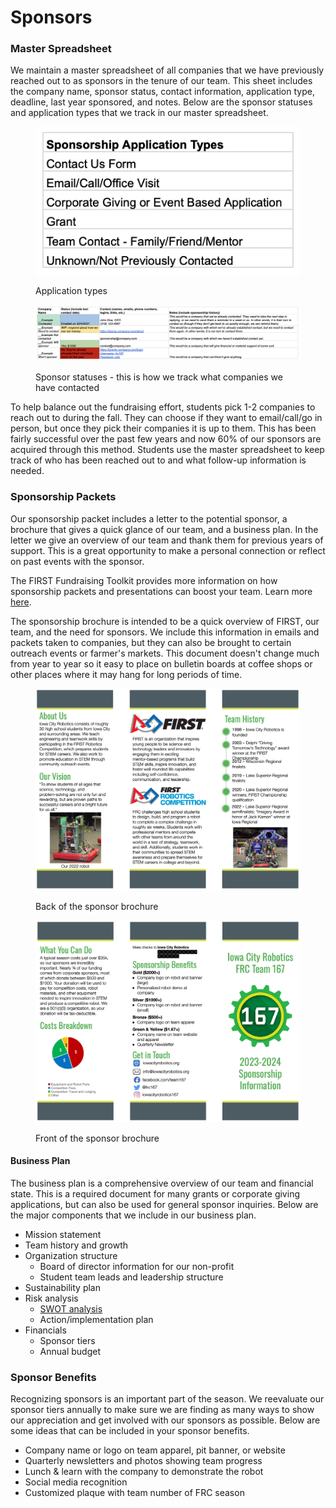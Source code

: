 # Sponsors

### Master Spreadsheet

We maintain a master spreadsheet of all companies that we have previously reached out to as sponsors in the tenure of our team. This sheet includes the company name, sponsor status, contact information, application type, deadline, last year sponsored, and notes. Below are the sponsor statuses and application types that we track in our master spreadsheet.

<div>

<figure><img src="../../.gitbook/assets/Screenshot 2023-12-22 at 3.53.00 PM.png" alt=""><figcaption><p>Application types</p></figcaption></figure>

 

<figure><img src="../../.gitbook/assets/Screenshot 2023-12-22 at 3.52.44 PM.png" alt=""><figcaption><p>Sponsor statuses - this is how we track what companies we have contacted</p></figcaption></figure>

</div>

To help balance out the fundraising effort, students pick 1-2 companies to reach out to during the fall. They can choose if they want to email/call/go in person, but once they pick their companies it is up to them. This has been fairly successful over the past few years and now 60% of our sponsors are acquired through this method. Students use the master spreadsheet to keep track of who has been reached out to and what follow-up information is needed.

### Sponsorship Packets

Our sponsorship packet includes a letter to the potential sponsor, a brochure that gives a quick glance of our team, and a business plan. In the letter we give an overview of our team and thank them for previous years of support. This is a great opportunity to make a personal connection or reflect on past events with the sponsor.

The FIRST Fundraising Toolkit provides more information on how sponsorship packets and presentations can boost your team. Learn more [here](https://www.firstinspires.org/resource-library/fundraising-toolkit).

The sponsorship brochure is intended to be a quick overview of FIRST, our team, and the need for sponsors. We include this information in emails and packets taken to companies, but they can also be brought to certain outreach events or farmer's markets. This document doesn't change much from year to year so it easy to place on bulletin boards at coffee shops or other places where it may hang for long periods of time.

<div>

<figure><img src="../../.gitbook/assets/Screenshot 2023-12-22 at 4.12.20 PM.png" alt=""><figcaption><p>Back of the sponsor brochure</p></figcaption></figure>

 

<figure><img src="../../.gitbook/assets/Screenshot 2023-12-22 at 4.12.05 PM.png" alt=""><figcaption><p>Front of the sponsor brochure</p></figcaption></figure>

</div>

#### Business Plan

The business plan is a comprehensive overview of our team and financial state. This is a required document for many grants or corporate giving applications, but can also be used for general sponsor inquiries. Below are the major components that we include in our business plan.

* Mission statement
* Team history and growth
* Organization structure
  * Board of director information for our non-profit
  * Student team leads and leadership structure
* Sustainability plan
* Risk analysis
  * [SWOT analysis](https://www.investopedia.com/terms/s/swot.asp)
  * Action/implementation plan
* Financials
  * Sponsor tiers
  * Annual budget

### Sponsor Benefits

Recognizing sponsors is an important part of the season. We reevaluate our sponsor tiers annually to make sure we are finding as many ways to show our appreciation and get involved with our sponsors as possible. Below are some ideas that can be included in your sponsor benefits.

* Company name or logo on team apparel, pit banner, or website
* Quarterly newsletters and photos showing team progress
* Lunch & learn with the company to demonstrate the robot
* Social media recognition
* Customized plaque with team number of FRC season
